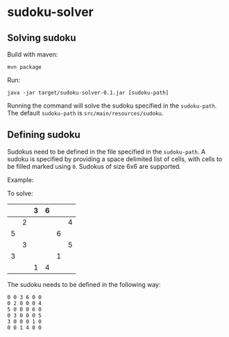 # sudoku-solver

## Solving sudoku
Build with maven: 

`mvn package`

Run: 

`java -jar target/sudoku-solver-0.1.jar [sudoku-path]`

Running the command will solve the sudoku specified in the `sudoku-path`.
The default `sudoku-path` is `src/main/resources/sudoku`. 


## Defining sudoku
Sudokus need to be defined in the file specified in the `sudoku-path`. A sudoku is specified by providing a space 
delimited list of cells, with cells to be filled marked using `0`. Sudokus of size 6x6 are supported.

Example:

To solve:

|   |   | 3 | 6 |   |   |
|---|---|---|---|---|---|
|   | 2 |   |   |   | 4 |
| 5 |   |   |   | 6 |   |
|   | 3 |   |   |   | 5 |
| 3 |   |   |   | 1 |   |
|   |   | 1 | 4 |   |   |
 
The sudoku needs to be defined in the following way:
```
0 0 3 6 0 0
0 2 0 0 0 4
5 0 0 0 6 0
0 3 0 0 0 5
3 0 0 0 1 0
0 0 1 4 0 0
```
